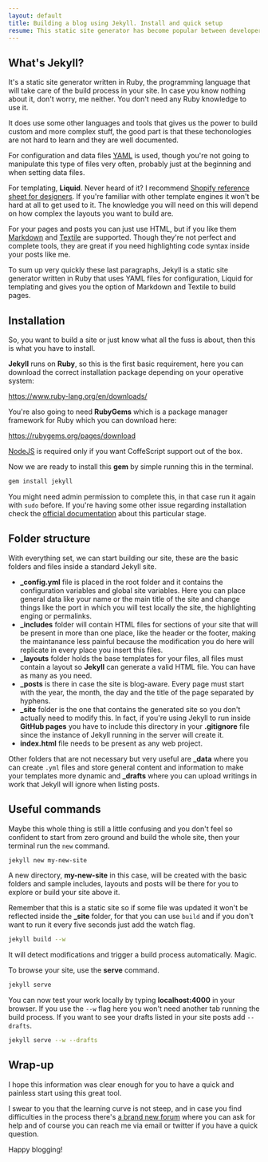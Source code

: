 ```yaml
---
layout: default
title: Building a blog using Jekyll. Install and quick setup
resume: This static site generator has become popular between developers because of its simplicity and the fact that runs in GitHub pages, a place in the web we the developers feel confortable working in. In this first post, I'm going to explain really quick what you need to install it and the essential commands to start using it.
---
```


## What's Jekyll?

It's a static site generator written in Ruby, the programming language that will take care of the build process in your site. In case you know nothing about it, don't worry, me neither. You don't need any Ruby knowledge to use it.

It does use some other languages and tools that gives us the power to build custom and more complex stuff, the good part is that these techonologies are not hard to learn and they are well documented.

For configuration and data files <a href="https://en.wikipedia.org/?title=YAML" target="_blank">YAML</a> is used, though you're not going to manipulate this type of files very often, probably just at the beginning and when setting data files.

For templating, **Liquid**. Never heard of it? I recommend <a href="https://github.com/Shopify/liquid/wiki/Liquid-for-Designers" target="_blank">Shopify reference sheet for designers</a>. If you're familiar with other template engines it won't be hard at all to get used to it. The knowledge you will need on this will depend on how complex the layouts you want to build are.

For your pages and posts you can just use HTML, but if you like them <a href="https://guides.github.com/features/mastering-markdown/" target="_blank">Markdown</a> and <a href="https://gist.github.com/LeRoove/1536449" target="_blank">Textile</a> are supported. Though they're not perfect and complete tools, they are great if you need highlighting code syntax inside your posts like me.

To sum up very quickly these last paragraphs, Jekyll is a static site generator written in Ruby that uses YAML files for configuration, Liquid for templating and gives you the option of Markdown and Textile to build pages.


## Installation

So, you want to build a site or just know what all the fuss is about, then this is what you have to install.

**Jekyll** runs on **Ruby**, so this is the first basic requirement, here you can download the correct installation package depending on your operative system:

<a href="https://www.ruby-lang.org/en/downloads/" target="_blank">https://www.ruby-lang.org/en/downloads/</a>

You're also going to need **RubyGems** which is a package manager framework for Ruby which you can download here:

<a href="https://rubygems.org/pages/download" target="_blank">https://rubygems.org/pages/download</a>

<a href="https://www.nodejs.org" target="_blank">NodeJS</a> is required only if you want CoffeScript support out of the box.

Now we are ready to install this **gem** by simple running this in the terminal.

```bash
gem install jekyll
```

You might need admin permission to complete this, in that case run it again with ```sudo``` before. If you're having some other issue regarding installation check the <a href="http://jekyllrb.com/docs/installation/" target="_blank">official documentation</a> about this particular stage.


## Folder structure

With everything set, we can start building our site, these are the basic folders and files inside a standard Jekyll site.

- **_config.yml** file is placed in the root folder and it contains the configuration variables and global site variables. Here you can place general data like your name or the main title of the site and change things like the port in which you will test locally the site, the highlighting enging or permalinks.
- **_includes** folder will contain HTML files for sections of your site that will be present in more than one place, like the header or the footer, making the maintanance less painful because the modification you do here will replicate in every place you insert this files.
- **_layouts** folder holds the base templates for your files, all files must contain a layout so **Jekyll** can generate a valid HTML file. You can have as many as you need.
- **_posts** is there in case the site is blog-aware. Every page must start with the year, the month, the day and the title of the page separated by hyphens.
- **_site** folder is the one that contains the generated site so you don't actually need to modify this. In fact, if you're using Jekyll to run inside **GitHub pages** you have to include this directory in your **.gitignore** file since the instance of Jekyll running in the server will create it.
- **index.html** file needs to be present as any web project.

Other folders that are not necessary but very useful are **_data** where you can create ```.yml``` files and store general content and information to make your templates more dynamic and **_drafts** where you can upload writings in work that Jekyll will ignore when listing posts.


## Useful commands

Maybe this whole thing is still a little confusing and you don't feel so confident to start from zero ground and build the whole site, then your terminal run the ```new``` command.

```bash
jekyll new my-new-site
```

A new directory, **my-new-site** in this case, will be created with the basic folders and sample includes, layouts and posts will be there for you to explore or build your site above it.

Remember that this is a static site so if some file was updated it won't be reflected inside the **_site** folder, for that you can use ```build``` and if you don't want to run it every five seconds just add the watch flag.

```bash
jekyll build --w
```

It will detect modifications and trigger a build process automatically. Magic.

To browse your site, use the **serve** command.

```bash
jekyll serve
```

You can now test your work locally by typing **localhost:4000** in your browser. If you use the ```--w``` flag here you won't need another tab running the build process. If you want to see your drafts listed in your site posts add ```--drafts```.

```bash
jekyll serve --w --drafts
```

## Wrap-up

I hope this information was clear enough for you to have a quick and painless start using this great tool.

I swear to you that the learning curve is not steep, and in case you find difficulties in the process there's <a href="https://talk.jekyllrb.com" target="_blank">a brand new forum</a> where you can ask for help and of course you can reach me via email or twitter if you have a quick question.

Happy blogging!
